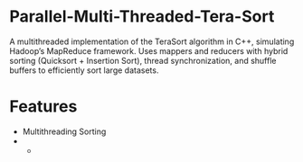 # Parallel-Multi-Threaded-Tera-Sort
A multithreaded implementation of the TeraSort algorithm in C++, simulating Hadoop’s MapReduce framework. Uses mappers and reducers with hybrid sorting (Quicksort + Insertion Sort), thread synchronization, and shuffle buffers to efficiently sort large datasets.
# Features
- Multithreading Sorting
- -
